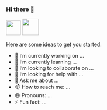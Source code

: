### Hi there 👋

<img src="https://cdn.jsdelivr.net/npm/programming-languages-logos/src/php/php.png" height="40">
<img src="https://devicons.github.io/devicon/devicon.git/icons/angularjs/angularjs-original.svg" height="45"/>

Here are some ideas to get you started:

- 🔭 I’m currently working on ...
- 🌱 I’m currently learning ...
- 👯 I’m looking to collaborate on ...
- 🤔 I’m looking for help with ...
- 💬 Ask me about ...
- 📫 How to reach me: ...
- 😄 Pronouns: ...
- ⚡ Fun fact: ...

